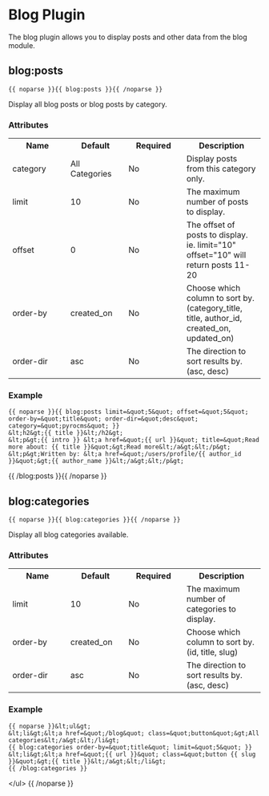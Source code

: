 # Blog Plugin

The blog plugin allows you to display posts and other data from the blog module.

## blog:posts

	{{ noparse }}{{ blog:posts }}{{ /noparse }}

Display all blog posts or blog posts by category.

### Attributes

<table cellpadding="0" cellspacing="0">
	<tbody>
		<tr>
			<th>
				Name</th>
			<th>
				Default</th>
			<th>
				Required</th>
			<th>
				Description</th>
		</tr>
		<tr>
			<td width="100">
				category</td>
			<td width="100">
				All Categories</td>
			<td width="100">
				No</td>
			<td>
				Display posts from this category only.</td>
		</tr>
		<tr>
			<td width="100">
				limit</td>
			<td width="100">
				10</td>
			<td width="100">
				No</td>
			<td>
				The maximum number of posts to display.</td>
		</tr>
                <tr>
			<td width="100">
				offset</td>
			<td width="100">
				0</td>
			<td width="100">
				No</td>
			<td>
				The offset of posts to display. ie. limit="10" offset="10" will return posts 11-20</td>
		</tr>
		<tr>
			<td width="100">
				order-by</td>
			<td width="100">
				created_on</td>
			<td width="100">
				No</td>
			<td>
				Choose which column to sort by. (category_title, title, author_id, created_on, updated_on)</td>
		</tr>
		<tr>
			<td width="100">
				order-dir</td>
			<td width="100">
				asc</td>
			<td width="100">
				No</td>
			<td>
				The direction to sort results by. (asc, desc)</td>
		</tr>
	</tbody>
</table>

### Example</strong>

	{{ noparse }}{{ blog:posts limit=&quot;5&quot; offset=&quot;5&quot; order-by=&quot;title&quot; order-dir=&quot;desc&quot; category=&quot;pyrocms&quot; }}
	&lt;h2&gt;{{ title }}&lt;/h2&gt;
	&lt;p&gt;{{ intro }} &lt;a href=&quot;{{ url }}&quot; title=&quot;Read more about: {{ title }}&quot;&gt;Read more&lt;/a&gt;&lt;/p&gt;
	&lt;p&gt;Written by: &lt;a href=&quot;/users/profile/{{ author_id }}&quot;&gt;{{ author_name }}&lt;/a&gt;&lt;/p&gt;
{{ /blog:posts }}{{ /noparse }}

## blog:categories

	{{ noparse }}{{ blog:categories }}{{ /noparse }}

Display all blog categories available.

### Attributes

<table cellpadding="0" cellspacing="0">
	<tbody>
		<tr>
			<th>
				Name</th>
			<th>
				Default</th>
			<th>
				Required</th>
			<th>
				Description</th>
		</tr>
		<tr>
			<td width="100">
				limit</td>
			<td width="100">
				10</td>
			<td width="100">
				No</td>
			<td>
				The maximum number of categories to display.</td>
		</tr>
		<tr>
			<td width="100">
				order-by</td>
			<td width="100">
				created_on</td>
			<td width="100">
				No</td>
			<td>
				Choose which column to sort by. (id, title, slug)</td>
		</tr>
		<tr>
			<td width="100">
				order-dir</td>
			<td width="100">
				asc</td>
			<td width="100">
				No</td>
			<td>
				The direction to sort results by. (asc, desc)</td>
		</tr>
	</tbody>
</table>

### Example</strong>

	{{ noparse }}&lt;ul&gt;
	&lt;li&gt;&lt;a href=&quot;/blog&quot; class=&quot;button&quot;&gt;All categories&lt;/a&gt;&lt;/li&gt;
	{{ blog:categories order-by=&quot;title&quot; limit=&quot;5&quot; }}
	&lt;li&gt;&lt;a href=&quot;{{ url }}&quot; class=&quot;button {{ slug }}&quot;&gt;{{ title }}&lt;/a&gt;&lt;/li&gt;
	{{ /blog:categories }}
&lt;/ul&gt;
{{ /noparse }}